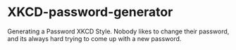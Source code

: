 # XKCD-password-generator
Generating a Password XKCD Style. Nobody likes to change their password, and its always hard trying to come up with a new password.
